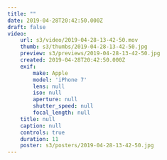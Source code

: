 ```yaml
---
title: ""
date: 2019-04-28T20:42:50.000Z
draft: false
video:
    url: s3/video/2019-04-28-13-42-50.mov
    thumb: s3/thumbs/2019-04-28-13-42-50.jpg
    preview: s3/previews/2019-04-28-13-42-50.jpg
    created: 2019-04-28T20:42:50.000Z
    exif:
        make: Apple
        model: 'iPhone 7'
        lens: null
        iso: null
        aperture: null
        shutter_speed: null
        focal_length: null
    title: null
    caption: null
    controls: true
    duration: 11
    poster: s3/posters/2019-04-28-13-42-50.jpg
---
```

